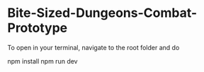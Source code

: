 ﻿# Bite-Sized-Dungeons-Combat-Prototype
To open in your terminal, navigate to the root folder and do

npm install
npm run dev
